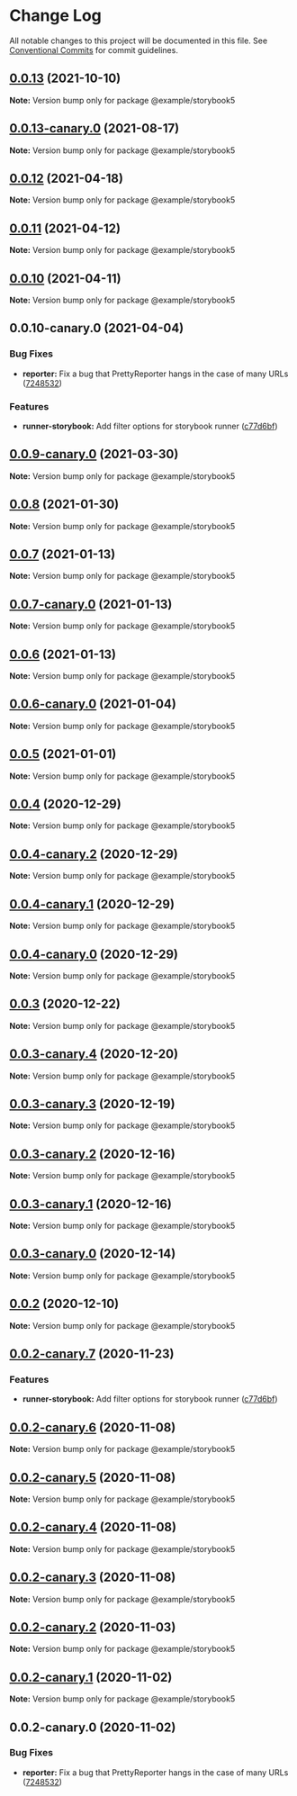 # Change Log

All notable changes to this project will be documented in this file.
See [Conventional Commits](https://conventionalcommits.org) for commit guidelines.

## [0.0.13](https://github.com/acot-a11y/acot/compare/v0.0.13-canary.0...v0.0.13) (2021-10-10)

**Note:** Version bump only for package @example/storybook5

## [0.0.13-canary.0](https://github.com/acot-a11y/acot/compare/v0.0.12...v0.0.13-canary.0) (2021-08-17)

**Note:** Version bump only for package @example/storybook5

## [0.0.12](https://github.com/acot-a11y/acot/compare/v0.0.11...v0.0.12) (2021-04-18)

**Note:** Version bump only for package @example/storybook5

## [0.0.11](https://github.com/acot-a11y/acot/compare/v0.0.10...v0.0.11) (2021-04-12)

**Note:** Version bump only for package @example/storybook5

## [0.0.10](https://github.com/acot-a11y/acot/compare/v0.0.10-canary.0...v0.0.10) (2021-04-11)

**Note:** Version bump only for package @example/storybook5

## 0.0.10-canary.0 (2021-04-04)

### Bug Fixes

- **reporter:** Fix a bug that PrettyReporter hangs in the case of many URLs ([7248532](https://github.com/acot-a11y/acot/commit/7248532c0380a0483a537c124173f2191027dd54))

### Features

- **runner-storybook:** Add filter options for storybook runner ([c77d6bf](https://github.com/acot-a11y/acot/commit/c77d6bf50a1bddbbd1021c7b71d00e1652376b11))

## [0.0.9-canary.0](https://github.com/acot-a11y/acot/compare/@example/storybook5@0.0.8...@example/storybook5@0.0.9-canary.0) (2021-03-30)

**Note:** Version bump only for package @example/storybook5

## [0.0.8](https://github.com/acot-a11y/acot/compare/@example/storybook5@0.0.7...@example/storybook5@0.0.8) (2021-01-30)

**Note:** Version bump only for package @example/storybook5

## [0.0.7](https://github.com/acot-a11y/acot/compare/@example/storybook5@0.0.7-canary.0...@example/storybook5@0.0.7) (2021-01-13)

**Note:** Version bump only for package @example/storybook5

## [0.0.7-canary.0](https://github.com/acot-a11y/acot/compare/@example/storybook5@0.0.6...@example/storybook5@0.0.7-canary.0) (2021-01-13)

**Note:** Version bump only for package @example/storybook5

## [0.0.6](https://github.com/acot-a11y/acot/compare/@example/storybook5@0.0.6-canary.0...@example/storybook5@0.0.6) (2021-01-13)

**Note:** Version bump only for package @example/storybook5

## [0.0.6-canary.0](https://github.com/acot-a11y/acot/compare/@example/storybook5@0.0.5...@example/storybook5@0.0.6-canary.0) (2021-01-04)

**Note:** Version bump only for package @example/storybook5

## [0.0.5](https://github.com/acot-a11y/acot/compare/@example/storybook5@0.0.4...@example/storybook5@0.0.5) (2021-01-01)

**Note:** Version bump only for package @example/storybook5

## [0.0.4](https://github.com/acot-a11y/acot/compare/@example/storybook5@0.0.4-canary.2...@example/storybook5@0.0.4) (2020-12-29)

**Note:** Version bump only for package @example/storybook5

## [0.0.4-canary.2](https://github.com/acot-a11y/acot/compare/@example/storybook5@0.0.4-canary.1...@example/storybook5@0.0.4-canary.2) (2020-12-29)

**Note:** Version bump only for package @example/storybook5

## [0.0.4-canary.1](https://github.com/acot-a11y/acot/compare/@example/storybook5@0.0.4-canary.0...@example/storybook5@0.0.4-canary.1) (2020-12-29)

**Note:** Version bump only for package @example/storybook5

## [0.0.4-canary.0](https://github.com/acot-a11y/acot/compare/@example/storybook5@0.0.3...@example/storybook5@0.0.4-canary.0) (2020-12-29)

**Note:** Version bump only for package @example/storybook5

## [0.0.3](https://github.com/acot-a11y/acot/compare/@example/storybook5@0.0.3-canary.4...@example/storybook5@0.0.3) (2020-12-22)

**Note:** Version bump only for package @example/storybook5

## [0.0.3-canary.4](https://github.com/acot-a11y/acot/compare/@example/storybook5@0.0.3-canary.3...@example/storybook5@0.0.3-canary.4) (2020-12-20)

**Note:** Version bump only for package @example/storybook5

## [0.0.3-canary.3](https://github.com/acot-a11y/acot/compare/@example/storybook5@0.0.3-canary.2...@example/storybook5@0.0.3-canary.3) (2020-12-19)

**Note:** Version bump only for package @example/storybook5

## [0.0.3-canary.2](https://github.com/acot-a11y/acot/compare/@example/storybook5@0.0.3-canary.1...@example/storybook5@0.0.3-canary.2) (2020-12-16)

**Note:** Version bump only for package @example/storybook5

## [0.0.3-canary.1](https://github.com/acot-a11y/acot/compare/@example/storybook5@0.0.3-canary.0...@example/storybook5@0.0.3-canary.1) (2020-12-16)

**Note:** Version bump only for package @example/storybook5

## [0.0.3-canary.0](https://github.com/acot-a11y/acot/compare/@example/storybook5@0.0.2...@example/storybook5@0.0.3-canary.0) (2020-12-14)

**Note:** Version bump only for package @example/storybook5

## [0.0.2](https://github.com/acot-a11y/acot/compare/@example/storybook5@0.0.2-canary.7...@example/storybook5@0.0.2) (2020-12-10)

**Note:** Version bump only for package @example/storybook5

## [0.0.2-canary.7](https://github.com/acot-a11y/acot/compare/@example/storybook5@0.0.2-canary.6...@example/storybook5@0.0.2-canary.7) (2020-11-23)

### Features

- **runner-storybook:** Add filter options for storybook runner ([c77d6bf](https://github.com/acot-a11y/acot/commit/c77d6bf50a1bddbbd1021c7b71d00e1652376b11))

## [0.0.2-canary.6](https://github.com/acot-a11y/acot/compare/@example/storybook5@0.0.2-canary.5...@example/storybook5@0.0.2-canary.6) (2020-11-08)

**Note:** Version bump only for package @example/storybook5

## [0.0.2-canary.5](https://github.com/acot-a11y/acot/compare/@example/storybook5@0.0.2-canary.4...@example/storybook5@0.0.2-canary.5) (2020-11-08)

**Note:** Version bump only for package @example/storybook5

## [0.0.2-canary.4](https://github.com/acot-a11y/acot/compare/@example/storybook5@0.0.2-canary.3...@example/storybook5@0.0.2-canary.4) (2020-11-08)

**Note:** Version bump only for package @example/storybook5

## [0.0.2-canary.3](https://github.com/acot-a11y/acot/compare/@example/storybook5@0.0.2-canary.2...@example/storybook5@0.0.2-canary.3) (2020-11-08)

**Note:** Version bump only for package @example/storybook5

## [0.0.2-canary.2](https://github.com/acot-a11y/acot/compare/@example/storybook5@0.0.2-canary.1...@example/storybook5@0.0.2-canary.2) (2020-11-03)

**Note:** Version bump only for package @example/storybook5

## [0.0.2-canary.1](https://github.com/acot-a11y/acot/compare/@example/storybook5@0.0.2-canary.0...@example/storybook5@0.0.2-canary.1) (2020-11-02)

**Note:** Version bump only for package @example/storybook5

## 0.0.2-canary.0 (2020-11-02)

### Bug Fixes

- **reporter:** Fix a bug that PrettyReporter hangs in the case of many URLs ([7248532](https://github.com/acot-a11y/acot/commit/7248532c0380a0483a537c124173f2191027dd54))

